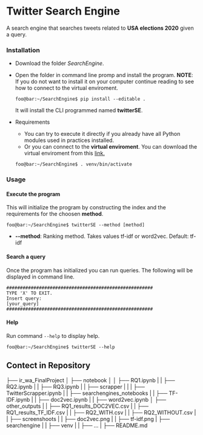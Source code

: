 # Twitter Search Engine
A search engine that searches tweets related to **USA elections 2020** given a query.

### Installation
* Download the folder *SearchEngine*.

* Open the folder in command line promp and install the program. **NOTE**: If you do not want to install it on your computer continue reading to see how to connect to the virtual enviroment.
  ```console
  foo@bar:~/SearchEngine$ pip install --editable .
  ```
  It will install the CLI programmed named **twitterSE**.

* Requirements
  * You can try to execute it directly if you already have all Python modules used in practices installed.
  * Or you can connect to the **virtual enviroment**. You can download the virtual enviroment from this [link.](https://drive.google.com/file/d/198Qk3eSxJ2LyHh0sVaxUBFqFesWj0RrC/view?usp=sharing)
  ```console
  foo@bar:~/SearchEngine$ . venv/bin/activate 
  ```

### Usage
#### Execute the program

This will initialize the program by constructing the index and the requirements for the choosen **method**.
````console
foo@bar:~/SearchEngine$ twitterSE --method [method]
````
* **--method**: Ranking method. Takes values tf-idf or word2vec. Default: tf-idf

#### Search a query
Once the program has initialized you can run queries. The following will be displayed in command line.
```
######################################################
TYPE 'X' TO EXIT.
Insert query:
[your_query]
######################################################
```


#### Help
Run command `--help` to display help.
````console
foo@bar:~/SearchEngine$ twitterSE --help
````

## Contect in Repository
├── ir_wa_FinalProject
│   ├── notebook
│   │   ├── RQ1.ipynb
|   |   ├── RQ2.ipynb
|   |   ├── RQ3.ipynb
|   |   ├── scrapper
|   |   |   ├── TwitterScrapper.ipynb
|   |   ├── searchengines_notebooks
|   |       ├── TF-IDF.ipynb
|   |       ├── doc2vec.ipynb
|   |       ├── word2vec.ipynb
│   ├── other_outputs
|   |   ├── RQ1_results_DOC2VEC.csv
|   |   ├── RQ1_results_TF_IDF.csv
|   |   ├── RQ2_WITH.csv
|   |   ├── RQ2_WITHOUT.csv
|   |   ├── screenshoots
|   |       ├── doc2vec.png
|   |       ├── tf-idf.png
|   ├── searchengine
|   |   ├── venv
|   |   ├── ...
|   ├── README.md
